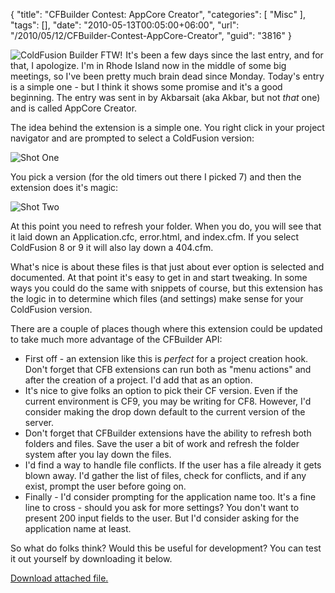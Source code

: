 {
	"title": "CFBuilder Contest: AppCore Creator",
	"categories": [
		"Misc"
	],
	"tags": [],
	"date": "2010-05-13T00:05:00+06:00",
	"url": "/2010/05/12/CFBuilder-Contest-AppCore-Creator",
	"guid": "3816"
}

<img src="http://www.raymondcamden.com/images/cfjedi/cf_builder_appicon.jpg" align="left" style="margin-right:5px" title="ColdFusion Builder FTW!" /> It's been a few days since the last entry, and for that, I apologize. I'm in Rhode Island now in the middle of some big meetings, so I've been pretty much brain dead since Monday. Today's entry is a simple one - but I think it shows some promise and it's a good beginning. The entry was sent in by Akbarsait (aka Akbar, but not <i>that</i> one) and is called AppCore Creator.
<br clear="left">
<p>
<!--more-->
The idea behind the extension is a simple one. You right click in your project navigator and are prompted to select a ColdFusion version:

<p>

<img src="http://www.raymondcamden.com/images/cfjedi/Screen shot 2010-05-12 at 9.59.49 PM.png" title="Shot One" />

<p>

You pick a version (for the old timers out there I picked 7) and then the extension does it's magic:

<p>

<img src="http://www.raymondcamden.com/images/cfjedi/Screen shot 2010-05-12 at 10.00.00 PM.png" title="Shot Two" />

<p>

At this point you need to refresh your folder. When you do, you will see that it laid down an Application.cfc, error.html, and index.cfm. If you select ColdFusion 8 or 9 it will also lay down a 404.cfm. 

<p>

What's nice is about these files is that just about ever option is selected and documented. At that point it's easy to get in and start tweaking. In some ways you could do the same with snippets of course, but this extension has the logic in to determine which files (and settings) make sense for your ColdFusion version. 

<p>

There are a couple of places though where this extension could be updated to take much more advantage of the CFBuilder API:

<p>

<ul>
<li>First off - an extension like this is <i>perfect</i> for a project creation hook. Don't forget that CFB extensions can run both as "menu actions" and after the creation of a project. I'd add that as an option. 
<li>It's nice to give folks an option to pick their CF version. Even if the current environment is CF9, you may be writing for CF8. However, I'd consider making the drop down default to the current version of the server.
<li>Don't forget that CFBuilder extensions have the ability to refresh both folders and files. Save the user a bit of work and refresh the folder system after you lay down the files.
<li>I'd find a way to handle file conflicts. If the user has a file already it gets blown away. I'd gather the list of files, check for conflicts, and if any exist, prompt the user before going on. 
<li>Finally - I'd consider prompting for the application name too. It's a fine line to cross - should you ask for more settings? You don't want to present 200 input fields to the user. But I'd consider asking for the application name at least. 
</ul>

<p>

So what do folks think? Would this be useful for development? You can test it out yourself by downloading it below.<p><a href='enclosures/C%3A%5Chosts%5C2009%2Ecoldfusionjedi%2Ecom%5Cenclosures%2FCF%20AppCore%20Creator%2Ezip'>Download attached file.</a></p>